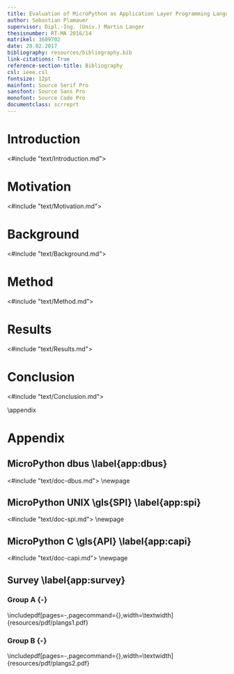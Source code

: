 ```yaml
---
title: Evaluation of MicroPython as Application Layer Programming Language on SmallSats
author: Sebastian Plamauer
supervisor: Dipl.-Ing. (Univ.) Martin Langer
thesisnumber: RT-MA 2016/14
matrikel: 3609702
date: 28.02.2017
bibliography: resources/bibliography.bib
link-citations: True
reference-section-title: Bibliography
csl: ieee.csl
fontsize: 12pt
mainfont: Source Serif Pro
sansfont: Source Sans Pro
monofont: Source Code Pro
documentclass: scrreprt
---
```


# Introduction

<#include "text/Introduction.md">

# Motivation

<#include "text/Motivation.md">

# Background

<#include "text/Background.md">

# Method

<#include "text/Method.md">

# Results

<#include "text/Results.md">

# Conclusion

<#include "text/Conclusion.md">

\\appendix

# Appendix

## MicroPython dbus \\label{app:dbus}

<#include "text/doc-dbus.md">
\\newpage

## MicroPython UNIX \\gls{SPI} \\label{app:spi}

<#include "text/doc-spi.md">
\\newpage

## MicroPython C \\gls{API} \\label{app:capi}

<#include "text/doc-capi.md">
\\newpage

## Survey \\label{app:survey}

### Group A {-}

\\includepdf[pages=-,pagecommand={},width=\\textwidth]{resources/pdf/plangs1.pdf}

### Group B {-}

\\includepdf[pages=-,pagecommand={},width=\\textwidth]{resources/pdf/plangs2.pdf}
